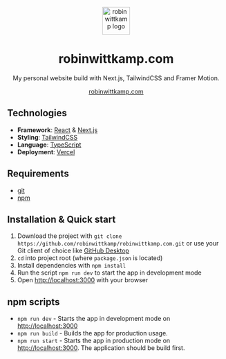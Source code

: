 <p align="center">
  <img width="64" alt="robin wittkamp logo" src="https://user-images.githubusercontent.com/13024361/216961020-519a9614-7ec4-46ab-a4fb-d6da91ff8328.png">
</p>
<h1 align="center">robinwittkamp.com</h1>
<p align="center">My personal website build with Next.js, TailwindCSS and Framer Motion.</p>
<p align="center">
  <a href="https://robinwittkamp.com" rel="noopener">robinwittkamp.com</a>
</p>

## Technologies

- **Framework**: [React](https://reactjs.org/) & [Next.js](https://nextjs.org/)
- **Styling**: [TailwindCSS](https://tailwindcss.com/)
- **Language**: [TypeScript](https://typescriptlang.org)
- **Deployment**: [Vercel](https://vercel.com)

## Requirements
- [git](https://git-scm.com/downloads)
- [npm](https://nodejs.org/en/download/)

## Installation & Quick start

1. Download the project with ```git clone https://github.com/robinwittkamp/robinwittkamp.com.git``` or use your Git client of choice like [GitHub Desktop](https://desktop.github.com/)
2. ```cd``` into project root (where `package.json` is located)
3. Install dependencies with ```npm install```
4. Run the script ```npm run dev``` to start the app in development mode
5. Open <a href="http://localhost:3000" rel="noopener">http://localhost:3000</a> with your browser

## npm scripts
- ```npm run dev``` - Starts the app in development mode on <a href="http://localhost:3000" rel="noopener">http://localhost:3000</a>
- ```npm run build``` - Builds the app for production usage.
- ```npm run start``` - Starts the app in production mode on <a href="http://localhost:3000" rel="noopener">http://localhost:3000</a>. The application should be build first.
